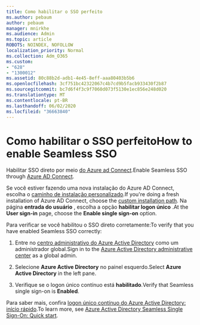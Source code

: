 ```yaml
---
title: Como habilitar o SSO perfeito
ms.author: pebaum
author: pebaum
manager: mnirkhe
ms.audience: Admin
ms.topic: article
ROBOTS: NOINDEX, NOFOLLOW
localization_priority: Normal
ms.collection: Adm_O365
ms.custom:
- "628"
- "1300012"
ms.assetid: 80c88b2d-adb1-4e45-8eff-aaa80403b5b6
ms.openlocfilehash: 3cf751bc42322067c4b7cd9b5facb933430f2b87
ms.sourcegitcommit: bc7d6f4f3c9f7060d073f5130e1ec856e248d020
ms.translationtype: MT
ms.contentlocale: pt-BR
ms.lasthandoff: 06/02/2020
ms.locfileid: "36663840"
---
```

# <a name="how-to-enable-seamless-sso"></a><span data-ttu-id="d7d56-102">Como habilitar o SSO perfeito</span><span class="sxs-lookup"><span data-stu-id="d7d56-102">How to enable Seamless SSO</span></span>

<span data-ttu-id="d7d56-103">Habilitar SSO direto por meio [do Azure ad Connect](https://docs.microsoft.com/azure/active-directory/connect/active-directory-aadconnect).</span><span class="sxs-lookup"><span data-stu-id="d7d56-103">Enable Seamless SSO through [Azure AD Connect](https://docs.microsoft.com/azure/active-directory/connect/active-directory-aadconnect).</span></span>
  
<span data-ttu-id="d7d56-104">Se você estiver fazendo uma nova instalação do Azure AD Connect, escolha o [caminho de instalação personalizado](https://docs.microsoft.com/azure/active-directory/connect/active-directory-aadconnect-get-started-custom).</span><span class="sxs-lookup"><span data-stu-id="d7d56-104">If you're doing a fresh installation of Azure AD Connect, choose the [custom installation path](https://docs.microsoft.com/azure/active-directory/connect/active-directory-aadconnect-get-started-custom).</span></span> <span data-ttu-id="d7d56-105">Na página **entrada do usuário** , escolha a opção **habilitar logon único** .</span><span class="sxs-lookup"><span data-stu-id="d7d56-105">At the **User sign-in** page, choose the **Enable single sign-on** option.</span></span>
  
<span data-ttu-id="d7d56-106">Para verificar se você habilitou o SSO direto corretamente:</span><span class="sxs-lookup"><span data-stu-id="d7d56-106">To verify that you have enabled Seamless SSO correctly:</span></span>
  
1. <span data-ttu-id="d7d56-107">Entre no [centro administrativo do Azure Active Directory](https://aad.portal.azure.com) como um administrador global.</span><span class="sxs-lookup"><span data-stu-id="d7d56-107">Sign in to the [Azure Active Directory administrative center](https://aad.portal.azure.com) as a global admin.</span></span>

2. <span data-ttu-id="d7d56-108">Selecione **Azure Active Directory** no painel esquerdo.</span><span class="sxs-lookup"><span data-stu-id="d7d56-108">Select **Azure Active Directory** in the left pane.</span></span>

3. <span data-ttu-id="d7d56-109">Verifique se o logon único contínuo está **habilitado**.</span><span class="sxs-lookup"><span data-stu-id="d7d56-109">Verify that Seamless single sign-on is **Enabled**.</span></span>

<span data-ttu-id="d7d56-110">Para saber mais, confira [logon único contínuo do Azure Active Directory: início rápido](https://docs.microsoft.com/azure/active-directory/connect/active-directory-aadconnect-sso-quick-start).</span><span class="sxs-lookup"><span data-stu-id="d7d56-110">To learn more, see [Azure Active Directory Seamless Single Sign-On: Quick start](https://docs.microsoft.com/azure/active-directory/connect/active-directory-aadconnect-sso-quick-start).</span></span>
  